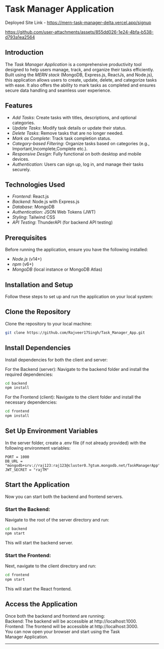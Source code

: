 # Task Manager Application

Deployed Site Link - https://mern-task-manager-delta.vercel.app/signup


https://github.com/user-attachments/assets/855dd026-1e24-4bfa-b538-d793a1ea2564


## Introduction
The *Task Manager Application* is a comprehensive productivity tool designed to help users manage, track, and organize their tasks efficiently. Built using the *MERN stack* (MongoDB, Express.js, ReactJs, and Node.js), this application allows users to create, update, delete, and categorize tasks with ease. It also offers the ability to mark tasks as completed and ensures secure data handling and seamless user experience.

## Features
- *Add Tasks*: Create tasks with titles, descriptions, and optional categories.
- *Update Tasks*: Modify task details or update their status.
- *Delete Tasks*: Remove tasks that are no longer needed.
- *Mark as Complete*: Track task completion status.
- *Category-based Filtering*: Organize tasks based on categories (e.g., Important,Incomplete,Complete etc.).
- *Responsive Design*: Fully functional on both desktop and mobile devices.
- *Authentication*: Users can sign up, log in, and manage their tasks securely.

## Technologies Used
- *Frontend*: React.js
- *Backend*: Node.js with Express.js
- *Database*: MongoDB
- *Authentication*: JSON Web Tokens (JWT)
- *Styling*: Tailwind CSS
- *API Testing*: ThunderAPI (for backend API testing)

## Prerequisites
Before running the application, ensure you have the following installed:

- *Node.js* (v14+)
- *npm* (v6+)
- *MongoDB* (local instance or MongoDB Atlas)

## Installation and Setup

Follow these steps to set up and run the application on your local system:

##  Clone the Repository

Clone the repository to your local machine:

```bash
git clone https://github.com/Rajveer17Singh/Task_Manager_App.git
```
## Install Dependencies
Install dependencies for both the client and server:

For the Backend (server):
Navigate to the backend folder and install the required dependencies:

```bash
cd backend
npm install
```

For the Frontend (client):
Navigate to the client folder and install the necessary dependencies:

```bash
cd frontend
npm install
```

## Set Up Environment Variables
In the server folder, create a .env file (if not already provided) with the following environment variables:

``` .env
PORT = 1000
DB_URL = "mongodb+srv://raj123:raj123@cluster0.7gtum.mongodb.net/TaskManagerApp"
JWT_SECRET = "rajTM"
```

## Start the Application
Now you can start both the backend and frontend servers.

### Start the Backend:
Navigate to the root of the server directory and run:

```bash
cd backend
npm start
```
This will start the backend server.

### Start the Frontend:
Next, navigate to the client directory and run:

```bash
cd frontend
npm start
```
This will start the React frontend.

## Access the Application
Once both the backend and frontend are running:<br/>
Backend: The backend will be accessible at http://localhost:1000.<br/>
Frontend: The frontend will be accessible at http://localhost:3000.<br/>
You can now open your browser and start using the Task Manager Application.<br/> <hr/>


